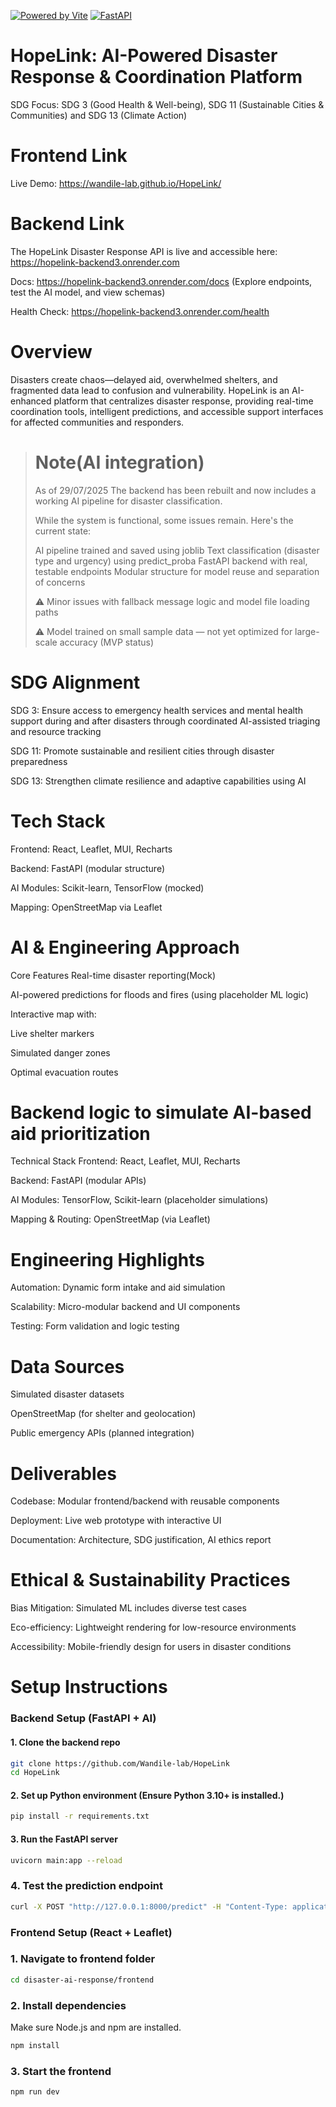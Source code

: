 [![Powered by Vite](https://img.shields.io/badge/Powered%20by-Vite-646CFF?logo=vite&logoColor=white)](https://vitejs.dev/)
[![FastAPI](https://img.shields.io/badge/Powered_by-FastAPI-009688?logo=fastapi)](https://fastapi.tiangolo.com/)

# HopeLink: AI-Powered Disaster Response & Coordination Platform

SDG Focus: SDG 3 (Good Health & Well-being), SDG 11 (Sustainable Cities & Communities) and SDG 13 (Climate Action)

# Frontend Link
 Live Demo: https://wandile-lab.github.io/HopeLink/

# Backend Link

The HopeLink Disaster Response API is live and accessible here:
https://hopelink-backend3.onrender.com

Docs: https://hopelink-backend3.onrender.com/docs
(Explore endpoints, test the AI model, and view schemas)

Health Check: https://hopelink-backend3.onrender.com/health

# Overview
Disasters create chaos—delayed aid, overwhelmed shelters, and fragmented data lead to confusion and vulnerability. HopeLink is an AI-enhanced platform that centralizes disaster response, providing real-time coordination tools, intelligent predictions, and accessible support interfaces for affected communities and responders.

> # Note(AI integration)
> 
> As of 29/07/2025 The backend has been rebuilt and now includes a working AI pipeline for disaster classification.
> 
> While the system is functional, some issues remain. Here's the current state:
> 
> AI pipeline trained and saved using joblib
> Text classification (disaster type and urgency) using predict_proba
> FastAPI backend with real, testable endpoints
> Modular structure for model reuse and separation of concerns
> 
> ⚠️ Minor issues with fallback message logic and model file loading paths
> 
> ⚠️ Model trained on small sample data — not yet optimized for large-scale accuracy (MVP status)

# SDG Alignment

SDG 3: Ensure access to emergency health services and mental health support during and after disasters through coordinated AI-assisted triaging and resource tracking

SDG 11: Promote sustainable and resilient cities through disaster preparedness

SDG 13: Strengthen climate resilience and adaptive capabilities using AI

# Tech Stack
Frontend: React, Leaflet, MUI, Recharts

Backend: FastAPI (modular structure)

AI Modules: Scikit-learn, TensorFlow (mocked)

Mapping: OpenStreetMap via Leaflet

# AI & Engineering Approach
Core Features
Real-time disaster reporting(Mock)

AI-powered predictions for floods and fires (using placeholder ML logic)

Interactive map with:

Live shelter markers

Simulated danger zones

Optimal evacuation routes

# Backend logic to simulate AI-based aid prioritization

Technical Stack
Frontend: React, Leaflet, MUI, Recharts

Backend: FastAPI (modular APIs)

AI Modules: TensorFlow, Scikit-learn (placeholder simulations)

Mapping & Routing: OpenStreetMap (via Leaflet)

# Engineering Highlights
Automation: Dynamic form intake and aid simulation

Scalability: Micro-modular backend and UI components

Testing: Form validation and logic testing

# Data Sources
Simulated disaster datasets

OpenStreetMap (for shelter and geolocation)

Public emergency APIs (planned integration)

# Deliverables
Codebase: Modular frontend/backend with reusable components

Deployment: Live web prototype with interactive UI

Documentation: Architecture, SDG justification, AI ethics report

# Ethical & Sustainability Practices
Bias Mitigation: Simulated ML includes diverse test cases

Eco-efficiency: Lightweight rendering for low-resource environments

Accessibility: Mobile-friendly design for users in disaster conditions

# Setup Instructions

### Backend Setup (FastAPI + AI)

#### 1. Clone the backend repo
```bash
git clone https://github.com/Wandile-lab/HopeLink
cd HopeLink
```

#### 2. Set up Python environment (Ensure Python 3.10+ is installed.)

```bash
pip install -r requirements.txt
```
#### 3. Run the FastAPI server
```bash
uvicorn main:app --reload
```
### 4. Test the prediction endpoint
```bash
curl -X POST "http://127.0.0.1:8000/predict" -H "Content-Type: application/json" -d '{"message": "There is heavy flooding in my area"}'
```

### Frontend Setup (React + Leaflet)

### 1. Navigate to frontend folder 
```bash
cd disaster-ai-response/frontend
```

### 2. Install dependencies
Make sure Node.js and npm are installed.

```bash
npm install
```
### 3. Start the frontend
```bash
npm run dev
```






